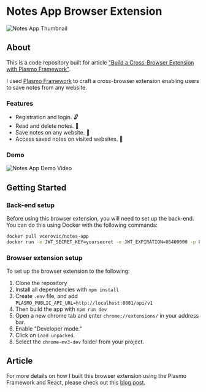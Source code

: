 # Notes App Browser Extension
![Notes App Thumbnail](https://i.imgur.com/mpMy6XS.png)

## About

This is a code repository built for article ["Build a Cross-Browser Extension with Plasmo Framework"](https://veljkocerovic.com/blog/build-a-cross-browser-extension-with-plasmo-framework). 

I used [Plasmo Framework](https://github.com/PlasmoHQ/plasmo) to craft a cross-browser extension enabling users to save notes from any website.

### Features
-   Registration and login. 🔓
-   Read and delete notes. 📖
-   Save notes on any website. 💾
-   Access saved notes on visited websites. 📒

### Demo
![Notes App Demo Video](https://i.imgur.com/R10KqIF.gif)

## Getting Started

### Back-end setup
Before using this browser extension, you will need to set up the back-end. You can do this using Docker with the following commands:

```sh
docker pull vcerovic/notes-app
docker run -e JWT_SECRET_KEY=yoursecret -e JWT_EXPIRATION=86400000 -p 8081:8081 -d vcerovic/notes-app
```

### Browser extension setup

To set up the browser extension to the following:

1. Clone the repository
2. Install all dependencies with `npm install`
3. Create `.env` file, and add `PLASMO_PUBLIC_API_URL=http://localhost:8081/api/v1`
4. Then build the app with `npm run dev`
5. Open a new chrome tab and enter `chrome://extensions/` in your address bar.
6. Enable "Developer mode."
7. Click on `Load unpacked`.
8. Select the `chrome-mv3-dev` folder from your project.

## Article
For more details on how I built this browser extension using the Plasmo Framework and React, please check out this [blog post](https://veljkocerovic.com/blog/build-a-cross-browser-extension-with-plasmo-framework).
